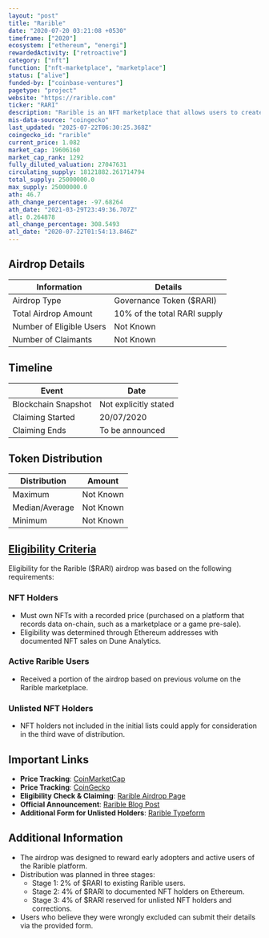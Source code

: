 ```yaml
---
layout: "post"
title: "Rarible"
date: "2020-07-20 03:21:08 +0530"
timeframe: ["2020"]
ecosystem: ["ethereum", "energi"]
rewardedActivity: ["retroactive"]
category: ["nft"]
function: ["nft-marketplace", "marketplace"]
status: ["alive"]
funded-by: ["coinbase-ventures"]
pagetype: "project"
website: "https://rarible.com"
ticker: "RARI"
description: "Rarible is an NFT marketplace that allows users to create, buy, and sell digital collectibles and art on the blockchain. It incorporates governance features through its native token, $RARI."
mis-data-source: "coingecko"
last_updated: "2025-07-22T06:30:25.368Z"
coingecko_id: "rarible"
current_price: 1.082
market_cap: 19606160
market_cap_rank: 1292
fully_diluted_valuation: 27047631
circulating_supply: 18121882.261714794
total_supply: 25000000.0
max_supply: 25000000.0
ath: 46.7
ath_change_percentage: -97.68264
ath_date: "2021-03-29T23:49:36.707Z"
atl: 0.264878
atl_change_percentage: 308.5493
atl_date: "2020-07-22T01:54:13.846Z"
---
```


## Airdrop Details

| Information              | Details                      |
| ------------------------ | ---------------------------- |
| Airdrop Type             | Governance Token ($RARI)     |
| Total Airdrop Amount     | 10% of the total RARI supply |
| Number of Eligible Users | Not Known                    |
| Number of Claimants      | Not Known                    |

## Timeline

| Event               | Date                  |
| ------------------- | --------------------- |
| Blockchain Snapshot | Not explicitly stated |
| Claiming Started    | 20/07/2020            |
| Claiming Ends       | To be announced       |

## Token Distribution

| Distribution   | Amount    |
| -------------- | --------- |
| Maximum        | Not Known |
| Median/Average | Not Known |
| Minimum        | Not Known |

## [Eligibility Criteria](https://rarible.com/blog/-rari-airdrop-to-nft-holders--everything-you-need-to-know/)

Eligibility for the Rarible ($RARI) airdrop was based on the following requirements:

### NFT Holders
- Must own NFTs with a recorded price (purchased on a platform that records data on-chain, such as a marketplace or a game pre-sale).
- Eligibility was determined through Ethereum addresses with documented NFT sales on Dune Analytics.

### Active Rarible Users
- Received a portion of the airdrop based on previous volume on the Rarible marketplace.

### Unlisted NFT Holders
- NFT holders not included in the initial lists could apply for consideration in the third wave of distribution.

## Important Links

- **Price Tracking**: [CoinMarketCap](https://coinmarketcap.com/currencies/rarible)
- **Price Tracking**: [CoinGecko](https://www.coingecko.com/en/coins/rarible)
- **Eligibility Check & Claiming**: [Rarible Airdrop Page](https://app.rarible.com/rari)
- **Official Announcement**: [Rarible Blog Post](https://rarible.com/blog/-rari-airdrop-to-nft-holders--everything-you-need-to-know/)
- **Additional Form for Unlisted Holders**: [Rarible Typeform](http://rarible.typeform.com/to/QuS2XQ9x)

## Additional Information

- The airdrop was designed to reward early adopters and active users of the Rarible platform.
- Distribution was planned in three stages:
  - Stage 1: 2% of $RARI to existing Rarible users.
  - Stage 2: 4% of $RARI to documented NFT holders on Ethereum.
  - Stage 3: 4% of $RARI reserved for unlisted NFT holders and corrections.
- Users who believe they were wrongly excluded can submit their details via the provided form.